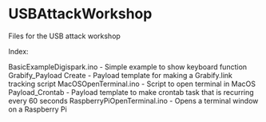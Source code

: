 # USBAttackWorkshop
Files for the USB attack workshop

Index:

BasicExampleDigispark.ino	- Simple example to show keyboard function
Grabify_Payload	Create - Payload template for making a Grabify.link tracking script
MacOSOpenTerminal.ino	- Script to open terminal in MacOS 
Payload_Crontab	- Payload template to make crontab task that is recurring every 60 seconds
RaspberryPiOpenTerminal.ino - Opens a terminal window on a Raspberry Pi

